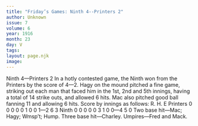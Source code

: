 ```yaml
---
title: "Friday’s Games: Ninth 4--Printers 2"
author: Unknown
issue: 7
volume: 6
year: 1916
month: 23
day: V
tags:
layout: page.njk
image:
---
```

Ninth 4—Printers 2      In a hotly contested game, the Ninth won from the Printers by the score of 4—2.    Hagy on the mound pitched a fine game, striking out each man that faced him in the 1st, 2nd and 5th innings, having a total of 14 strike outs, and allowed 6 hits. Mac also pitched good ball fanning 11 and allowing 6 hits.    Score by innings as follows:   R. H. E Printers 0 0 0 0 0 1 0 0 1—2 6 3 Ninth 0 0 0 0 0 3 1 0 0—4 5 0   Two base hit—Mac; Hagy; Wmsp’t; Hump.    Three base hit—Charley.   Umpires—Fred and Mack.   


